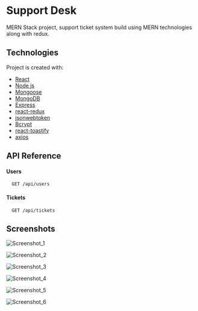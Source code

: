 
# Support Desk

MERN Stack project, support ticket system build using MERN technologies along with redux.


## Technologies
Project is created with:
- [React](https://reactjs.org)
- [Node js](https://nodejs.org/en/)
- [Mongoose](https://mongoosejs.com)
- [MongoDB](https://www.mongodb.com)
- [Express](https://expressjs.com)
- [react-redux](https://www.npmjs.com/package/react-redux)
- [jsonwebtoken](https://www.npmjs.com/package/jsonwebtoken)
- [Bcrypt](https://www.npmjs.com/package/bcrypt)
- [react-toastify](https://www.npmjs.com/package/react-toastify)
- [axios](https://www.npmjs.com/package/axios)


## API Reference

#### Users

```http
  GET /api/users
```
#### Tickets
```http
  GET /api/tickets
```



## Screenshots

![Screenshot_1](https://user-images.githubusercontent.com/86678700/211792882-adf2dade-4e1a-4f9f-8782-453d492dd996.png)

![Screenshot_2](https://user-images.githubusercontent.com/86678700/211792921-721fbc6e-a1ac-4ee0-a4aa-7d77818eedbc.png)

![Screenshot_3](https://user-images.githubusercontent.com/86678700/211792936-32f18b47-cc34-4317-9f3f-f93eebb76e1d.png)

![Screenshot_4](https://user-images.githubusercontent.com/86678700/211792956-6f197e26-c29c-4a13-9004-5108da00294a.png)

![Screenshot_5](https://user-images.githubusercontent.com/86678700/211792967-61380e03-b4f1-456d-a958-94b68970c5e9.png)

![Screenshot_6](https://user-images.githubusercontent.com/86678700/211792977-d517e712-83e0-421a-aa7d-de41a363b84a.png)



